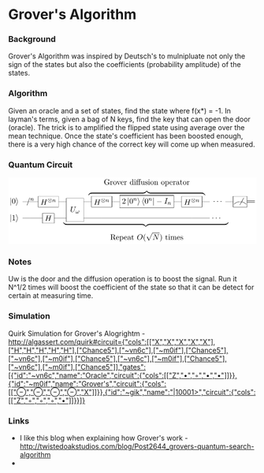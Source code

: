 # Grover's Algorithm

### Background
Grover's Algorithm was inspired by Deutsch's to mulnipluate not only the sign of the states but also the coefficients (probability amplitude) of the states.

### Algorithm
Given an oracle and a set of states, find the state where f(x*) = -1. In layman's terms, given a bag of N keys, find the key that can open the door (oracle).
The trick is to amplified the flipped state using average over the mean technique. Once the state's coefficient has been boosted enough, there is a very high chance of the correct key will come up when measured.

### Quantum Circuit
![alt text](resources/1000px-Grovers_algorithm.svg.png)


### Notes
Uw is the door and the diffusion operation is to boost the signal. Run it N^1/2 times will boost the coefficient of the state so that it can be detect for certain at measuring time.

### Simulation
Quirk Simulation for Grover's Alogrightm - http://algassert.com/quirk#circuit={"cols":[["X","X","X","X","X"],["H","H","H","H","H"],["Chance5"],["~vn6c"],["~m0if"],["Chance5"],["~vn6c"],["~m0if"],["Chance5"],["~vn6c"],["~m0if"],["Chance5"],["~vn6c"],["~m0if"],["Chance5"]],"gates":[{"id":"~vn6c","name":"Oracle","circuit":{"cols":[["Z","•","◦","•","•"]]}},{"id":"~m0if","name":"Grover's","circuit":{"cols":[["⊖","⊖","⊖","⊖","X"]]}},{"id":"~gik","name":"|10001>","circuit":{"cols":[["Z","◦","◦","◦","•"]]}}]}

### Links
- I like this blog when explaining how Grover's work - http://twistedoakstudios.com/blog/Post2644_grovers-quantum-search-algorithm
- 
